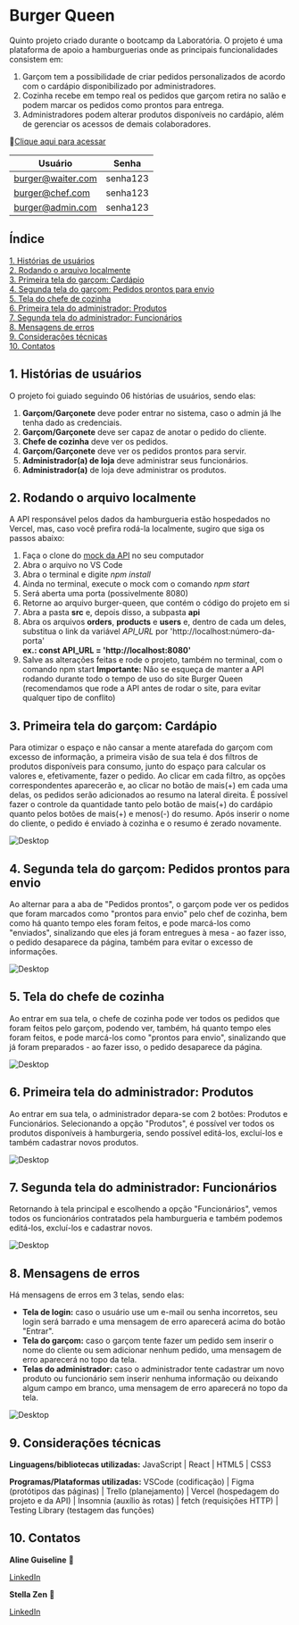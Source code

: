 # Burger Queen

Quinto projeto criado durante o bootcamp da Laboratória. O projeto é uma plataforma de apoio a hamburguerias onde as principais funcionalidades consistem em: 
1. Garçom tem a possibilidade de criar pedidos personalizados de acordo com o cardápio disponibilizado por administradores.
2. Cozinha recebe em tempo real os pedidos que garçom retira no salão e podem marcar os pedidos como prontos para entrega. 
3. Administradores podem alterar produtos disponíveis no cardápio, além de gerenciar os acessos de demais colaboradores. 

🔗[Clique aqui para acessar](https://burger-queen-three.vercel.app/)

| Usuário  | Senha |
| ------------- | ------------- |
| burger@waiter.com  | senha123  |
| burger@chef.com  | senha123  |
| burger@admin.com | senha123 |

## Índice
[1. Histórias de usuários](#1-histórias-de-usuários)  
[2. Rodando o arquivo localmente](#2-rodando-o-arquivo-localmente)  
[3. Primeira tela do garçom: Cardápio](#3-primeira-tela-do-garçom-cardápio)  
[4. Segunda tela do garçom: Pedidos prontos para envio](#4-segunda-tela-do-garçom-pedidos-prontos-para-envio)  
[5. Tela do chefe de cozinha](#5-tela-do-chefe-de-cozinha)  
[6. Primeira tela do administrador: Produtos](#6-primeira-tela-do-administrador-produtos)  
[7. Segunda tela do administrador: Funcionários](#7-segunda-tela-do-administrador-funcionários)  
[8. Mensagens de erros](#8-mensagens-de-erros)  
[9. Considerações técnicas](#9-considerações-técnicas)  
[10. Contatos](#10-contatos)

## 1. Histórias de usuários
O projeto foi guiado seguindo 06 histórias de usuários, sendo elas:

1. **Garçom/Garçonete** deve poder entrar no sistema, caso o admin já lhe tenha dado as credenciais.
2. **Garçom/Garçonete** deve ser capaz de anotar o pedido do cliente.
3. **Chefe de cozinha** deve ver os pedidos.
4. **Garçom/Garçonete** deve ver os pedidos prontos para servir.
5. **Administrador(a) de loja** deve administrar seus funcionários.
6. **Administrador(a)** de loja deve administrar os produtos.

## 2. Rodando o arquivo localmente

A API responsável pelos dados da hamburgueria estão hospedados no Vercel, mas, caso você prefira rodá-la localmente, sugiro que siga os passos abaixo:

1. Faça o clone do [mock da API](https://github.com/AlineGuiseline/burger-queen-api-mock) no seu computador
2. Abra o arquivo no VS Code
3. Abra o terminal e digite *npm install*
4. Ainda no terminal, execute o mock com o comando *npm start*
5. Será aberta uma porta (possivelmente 8080)
6. Retorne ao arquivo burger-queen, que contém o código do projeto em si
7. Abra a pasta **src** e, depois disso, a subpasta **api**
8. Abra os arquivos **orders**, **products** e **users** e, dentro de cada um deles, substitua o link da variável *API_URL* por 'http://localhost:número-da-porta'  
 **ex.: const API_URL = 'http://localhost:8080'**
9. Salve as alterações feitas e rode o projeto, também no terminal, com o comando npm start
**Importante:** Nâo se esqueça de manter a API rodando durante todo o tempo de uso do site Burger Queen (recomendamos que rode a API antes de rodar o site, para evitar qualquer tipo de conflito)
## 3. Primeira tela do garçom: Cardápio
Para otimizar o espaço e não cansar a mente atarefada do garçom com excesso de informação, a primeira visão de sua tela é dos filtros de produtos disponíveis para consumo, junto do espaço para calcular os valores e, efetivamente, fazer o pedido. Ao clicar em cada filtro, as opções correspondentes aparecerão e, ao clicar no botão de mais(+) em cada uma delas, os pedidos serão adicionados ao resumo na lateral direita. É possível fazer o controle da quantidade tanto pelo botão de mais(+) do cardápio quanto pelos botões de mais(+) e menos(-) do resumo. Após inserir o nome do cliente, o pedido é enviado à cozinha e o resumo é zerado novamente.

![Desktop](./src/assets/readme/waiter%20first%20screen.gif)

## 4. Segunda tela do garçom: Pedidos prontos para envio
Ao alternar para a aba de "Pedidos prontos", o garçom pode ver os pedidos que foram marcados como "prontos para envio" pelo chef de cozinha, bem como há quanto tempo eles foram feitos, e pode marcá-los como "enviados", sinalizando que eles já foram entregues à mesa - ao fazer isso, o pedido desaparece da página, também para evitar o excesso de informações.

![Desktop](./src/assets/readme/waiter%20second%20screen.gif)

## 5. Tela do chefe de cozinha
Ao entrar em sua tela, o chefe de cozinha pode ver todos os pedidos que foram feitos pelo garçom, podendo ver, também, há quanto tempo eles foram feitos, e pode marcá-los como "prontos para envio", sinalizando que já foram preparados - ao fazer isso, o pedido desaparece da página.

![Desktop](./src/assets/readme/chef%20screen.gif)

## 6. Primeira tela do administrador: Produtos
Ao entrar em sua tela, o administrador depara-se com 2 botões: Produtos e Funcionários. Selecionando a opção "Produtos", é possível ver todos os produtos disponíveis à hamburgeria, sendo possível editá-los, excluí-los e também cadastrar novos produtos.

![Desktop](./src/assets/readme/admin%20first%20screen.gif)
## 7. Segunda tela do administrador: Funcionários
Retornando à tela principal e escolhendo a opção "Funcionários", vemos todos os funcionários contratados pela hamburgueria e também podemos editá-los, excluí-los e cadastrar novos.

![Desktop](./src/assets/readme/admin%20second%20screen.gif)

## 8. Mensagens de erros
Há mensagens de erros em 3 telas, sendo elas:
- **Tela de login:** caso o usuário use um e-mail ou senha incorretos, seu login será barrado e uma mensagem de erro aparecerá acima do botão "Entrar".
- **Tela do garçom:** caso o garçom tente fazer um pedido sem inserir o nome do cliente ou sem adicionar nenhum pedido, uma mensagem de erro aparecerá no topo da tela.
- **Telas do administrador:** caso o administrador tente cadastrar um novo produto ou funcionário sem inserir nenhuma informação ou deixando algum campo em branco, uma mensagem de erro aparecerá no topo da tela.

![Desktop](./src/assets/readme/erros.png)
## 9. Considerações técnicas

**Linguagens/bibliotecas utilizadas:** JavaScript | React | HTML5 | CSS3

**Programas/Plataformas utilizadas:** VSCode (codificação) | Figma (protótipos das páginas) | Trello (planejamento) | Vercel (hospedagem do projeto e da API) | Insomnia (auxílio às rotas) | fetch (requisições HTTP) | Testing Library (testagem das funções)

## 10. Contatos

**Aline Guiseline** 💙 

[LinkedIn](https://www.linkedin.com/in/alineguiseline/)


**Stella Zen** 💙 

[LinkedIn](https://www.linkedin.com/in/stella-zen-690569197/)